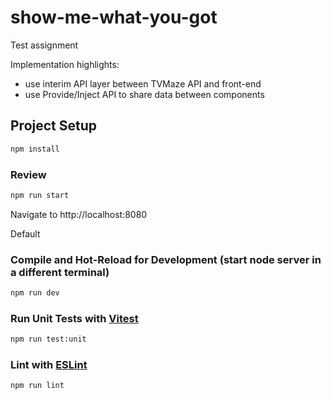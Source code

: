 # show-me-what-you-got

Test assignment

Implementation highlights:

* use interim API layer between TVMaze API and front-end
* use Provide/Inject API to share data between components

## Project Setup

```sh
npm install
```

### Review

```sh
npm run start
```

Navigate to http://localhost:8080

Default 

### Compile and Hot-Reload for Development (start node server in a different terminal)

```sh
npm run dev
```

### Run Unit Tests with [Vitest](https://vitest.dev/)

```sh
npm run test:unit
```

### Lint with [ESLint](https://eslint.org/)

```sh
npm run lint
```
